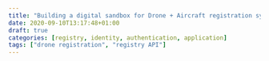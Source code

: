 ```yaml
---
title: "Building a digital sandbox for Drone + Aircraft registration system"
date: 2020-09-10T13:17:48+01:00
draft: true
categories: [registry, identity, authentication, application]
tags: ["drone registration", "registry API"]
---
```


